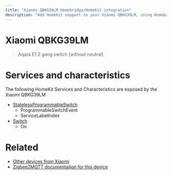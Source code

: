 ```yaml
---
title: "Xiaomi QBKG39LM Homebridge/HomeKit integration"
description: "Add HomeKit support to your Xiaomi QBKG39LM, using Homebridge, Zigbee2MQTT and homebridge-z2m."
---
```

<!---
This file has been GENERATED using src/docgen/docgen.ts
DO NOT EDIT THIS FILE MANUALLY!
-->
# Xiaomi QBKG39LM
> Aqara E1 2 gang switch (without neutral)


# Services and characteristics
The following HomeKit Services and Characteristics are exposed by
the Xiaomi QBKG39LM

* [StatelessProgrammableSwitch](../../action.md)
  * ProgrammableSwitchEvent
  * ServiceLabelIndex
* [Switch](../../switch.md)
  * On


# Related
* [Other devices from Xiaomi](../index.md#xiaomi)
* [Zigbee2MQTT documentation for this device](https://www.zigbee2mqtt.io/devices/QBKG39LM.html)